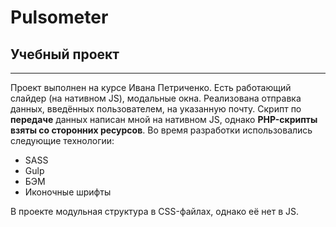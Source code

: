 # Pulsometer
## Учебный проект
---
Проект выполнен на курсе Ивана Петриченко. Есть работающий слайдер (на нативном JS), модальные окна. Реализована отправка данных, введённых пользователем, на указанную почту. Скрипт по **передаче** данных написан мной на нативном JS, однако **PHP-скрипты взяты со сторонних ресурсов**.
Во время разработки использовались следующие технологии:
- SASS
- Gulp
- БЭМ
- Иконочные шрифты

В проекте модульная структура в CSS-файлах, однако её нет в JS.
